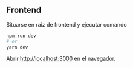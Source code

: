 ## Frontend

Situarse en raíz de frontend y ejecutar comando

```bash
npm run dev
# or
yarn dev
```

Abrir [http://localhost:3000](http://localhost:3000) en el navegador.


